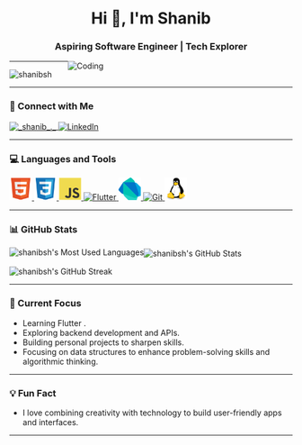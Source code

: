 <h1 align="center">Hi 👋, I'm Shanib</h1>
<h3 align="center">Aspiring Software Engineer | Tech Explorer</h3>

<img align="right" alt="Coding" width="400" src="https://cdn.dribbble.com/users/1162077/screenshots/5403918/focus-animation.gif" />

---

<p align="left"> <img src="https://komarev.com/ghpvc/?username=shanibsh&label=Profile%20views&color=0e75b6&style=flat" alt="shanibsh" /> </p>

---

### 🔗 Connect with Me
<p align="left">
  <a href="https://instagram.com/_shanib_._" target="blank">
    <img align="center" src="https://raw.githubusercontent.com/rahuldkjain/github-profile-readme-generator/master/src/images/icons/Social/instagram.svg" alt="_shanib_._" height="30" width="40" />
  </a>
<a href="https://www.linkedin.com/in/your-linkedin-profile/" target="blank">
  <img align="center" src="https://raw.githubusercontent.com/rahuldkjain/github-profile-readme-generator/master/src/images/icons/Social/linked-in-alt.svg" alt="LinkedIn" height="30" width="40" />
</a>

</p>

---

### 💻 Languages and Tools
<p align="left">
  <a href="https://developer.mozilla.org/en-US/docs/Web/HTML" target="_blank" rel="noreferrer">
    <img src="https://raw.githubusercontent.com/devicons/devicon/master/icons/html5/html5-original.svg" alt="HTML" width="40" height="40"/>
  </a>
  <a href="https://developer.mozilla.org/en-US/docs/Web/CSS" target="_blank" rel="noreferrer">
    <img src="https://raw.githubusercontent.com/devicons/devicon/master/icons/css3/css3-original.svg" alt="CSS" width="40" height="40"/>
  </a>
  <a href="https://developer.mozilla.org/en-US/docs/Web/JavaScript" target="_blank" rel="noreferrer">
    <img src="https://raw.githubusercontent.com/devicons/devicon/master/icons/javascript/javascript-original.svg" alt="JavaScript" width="40" height="40"/>
  </a>
  <a href="https://flutter.dev/" target="_blank" rel="noreferrer">
    <img src="https://cdn.worldvectorlogo.com/logos/flutter-logo.svg" alt="Flutter" width="40" height="40"/>
  </a>
 <a href="https://dart.dev/" target="_blank" rel="noreferrer">
  <img src="https://raw.githubusercontent.com/devicons/devicon/master/icons/dart/dart-original.svg" alt="Dart" width="40" height="40"/>
</a>
  <a href="https://git-scm.com/" target="_blank" rel="noreferrer">
    <img src="https://www.vectorlogo.zone/logos/git-scm/git-scm-icon.svg" alt="Git" width="40" height="40"/>
  </a>
  <a href="https://www.linux.org/" target="_blank" rel="noreferrer">
    <img src="https://raw.githubusercontent.com/devicons/devicon/master/icons/linux/linux-original.svg" alt="Linux" width="40" height="40"/>
  </a>
</p>

---

### 📊 GitHub Stats
<p>
  <img align="left" src="https://github-readme-stats.vercel.app/api/top-langs/?username=shanibsh&layout=compact&hide=html" alt="shanibsh's Most Used Languages" />
</p>

<p>
  <img align="center" src="https://github-readme-stats.vercel.app/api?username=shanibsh&show_icons=true&theme=radical" alt="shanibsh's GitHub Stats" />
</p>

<p>
  <img align="center" src="https://github-readme-streak-stats.herokuapp.com/?user=shanibsh&theme=radical" alt="shanibsh's GitHub Streak" />
</p>

---

### 🌱 Current Focus
- Learning  Flutter .
- Exploring backend development and APIs.
- Building personal projects to sharpen skills.
- Focusing on data structures to enhance problem-solving skills and algorithmic thinking.
---

### 💡 Fun Fact
- I love combining creativity with technology to build user-friendly apps and interfaces.

---
